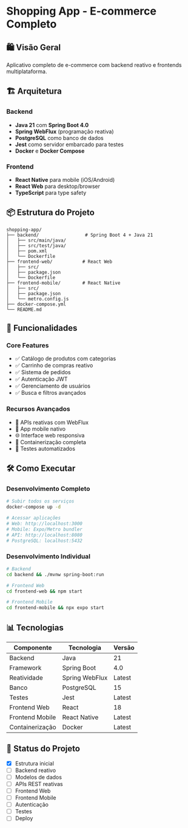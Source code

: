 # Shopping App - E-commerce Completo

## 🛍️ Visão Geral
Aplicativo completo de e-commerce com backend reativo e frontends multiplataforma.

## 🏗️ Arquitetura

### Backend
- **Java 21** com **Spring Boot 4.0**
- **Spring WebFlux** (programação reativa)
- **PostgreSQL** como banco de dados
- **Jest** como servidor embarcado para testes
- **Docker** e **Docker Compose**

### Frontend
- **React Native** para mobile (iOS/Android)
- **React Web** para desktop/browser
- **TypeScript** para type safety

## 📦 Estrutura do Projeto

```
shopping-app/
├── backend/                 # Spring Boot 4 + Java 21
│   ├── src/main/java/
│   ├── src/test/java/
│   ├── pom.xml
│   └── Dockerfile
├── frontend-web/           # React Web
│   ├── src/
│   ├── package.json
│   └── Dockerfile
├── frontend-mobile/        # React Native
│   ├── src/
│   ├── package.json
│   └── metro.config.js
├── docker-compose.yml
└── README.md
```

## 🚀 Funcionalidades

### Core Features
- ✅ Catálogo de produtos com categorias
- ✅ Carrinho de compras reativo
- ✅ Sistema de pedidos
- ✅ Autenticação JWT
- ✅ Gerenciamento de usuários
- ✅ Busca e filtros avançados

### Recursos Avançados
- 🔄 APIs reativas com WebFlux
- 📱 App mobile nativo
- 🌐 Interface web responsiva
- 🐳 Containerização completa
- 🧪 Testes automatizados

## 🛠️ Como Executar

### Desenvolvimento Completo
```bash
# Subir todos os serviços
docker-compose up -d

# Acessar aplicações
# Web: http://localhost:3000
# Mobile: Expo/Metro bundler
# API: http://localhost:8080
# PostgreSQL: localhost:5432
```

### Desenvolvimento Individual
```bash
# Backend
cd backend && ./mvnw spring-boot:run

# Frontend Web
cd frontend-web && npm start

# Frontend Mobile
cd frontend-mobile && npx expo start
```

## 📊 Tecnologias

| Componente | Tecnologia | Versão |
|------------|------------|--------|
| Backend | Java | 21 |
| Framework | Spring Boot | 4.0 |
| Reatividade | Spring WebFlux | Latest |
| Banco | PostgreSQL | 15 |
| Testes | Jest | Latest |
| Frontend Web | React | 18 |
| Frontend Mobile | React Native | Latest |
| Containerização | Docker | Latest |

## 🎯 Status do Projeto
- [x] Estrutura inicial
- [ ] Backend reativo
- [ ] Modelos de dados
- [ ] APIs REST reativas
- [ ] Frontend Web
- [ ] Frontend Mobile
- [ ] Autenticação
- [ ] Testes
- [ ] Deploy
